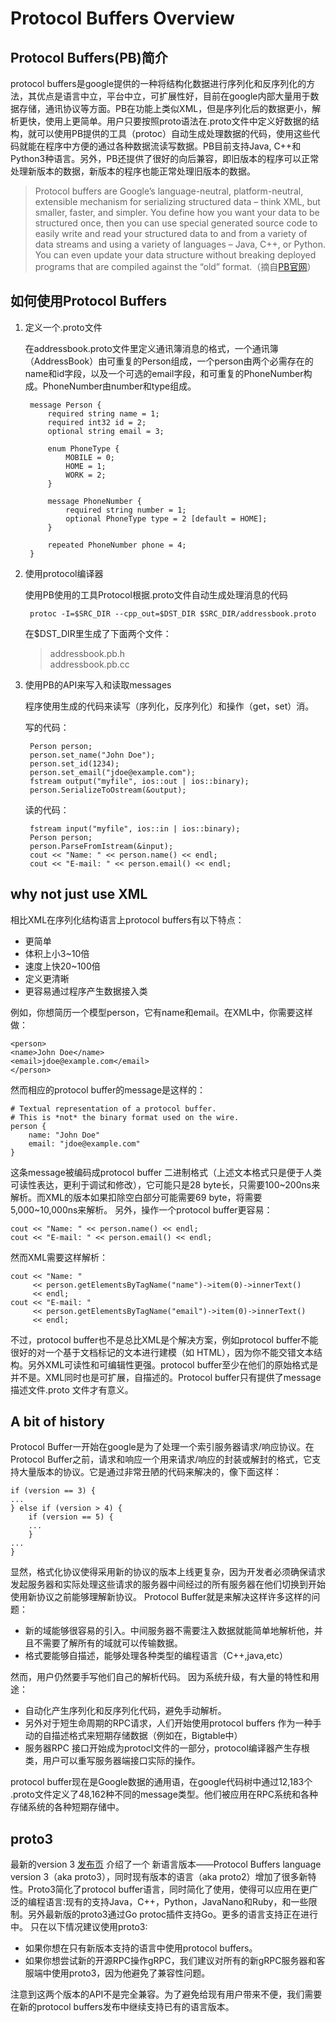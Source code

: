 # Protocol Buffers Overview


## Protocol Buffers(PB)简介
protocol buffers是google提供的一种将结构化数据进行序列化和反序列化的方法，其优点是语言中立，平台中立，可扩展性好，目前在google内部大量用于数据存储，通讯协议等方面。PB在功能上类似XML，但是序列化后的数据更小，解析更快，使用上更简单。用户只要按照proto语法在.proto文件中定义好数据的结构，就可以使用PB提供的工具（protoc）自动生成处理数据的代码，使用这些代码就能在程序中方便的通过各种数据流读写数据。PB目前支持Java, C++和Python3种语言。另外，PB还提供了很好的向后兼容，即旧版本的程序可以正常处理新版本的数据，新版本的程序也能正常处理旧版本的数据。
<!--more-->
>Protocol buffers are Google’s language-neutral, platform-neutral, extensible mechanism for serializing structured data – think XML, but smaller, faster, and simpler. You define how you want your data to be structured once, then you can use special generated source code to easily write and read your structured data to and from a variety of data streams and using a variety of languages – Java, C++, or Python. You can even update your data structure without breaking deployed programs that are compiled against the “old” format.（摘自[PB官网](https://developers.google.com/protocol-buffers/docs/overview?hl=zh-cn)）

## 如何使用Protocol Buffers
1. 定义一个.proto文件

	在addressbook.proto文件里定义通讯簿消息的格式，一个通讯簿（AddressBook）由可重复的Person组成，一个person由两个必需存在的name和id字段，以及一个可选的email字段，和可重复的PhoneNumber构成。PhoneNumber由number和type组成。

		message Person {
	  		required string name = 1;
	  		required int32 id = 2;
	  		optional string email = 3;

			enum PhoneType {
	    		MOBILE = 0;
	    		HOME = 1;
	    		WORK = 2;
	  		}

	  		message PhoneNumber {
	    		required string number = 1;
	    		optional PhoneType type = 2 [default = HOME];
	  		}

	 		repeated PhoneNumber phone = 4;
		}
	

2. 使用protocol编译器

	使用PB使用的工具Protocol根据.proto文件自动生成处理消息的代码
	
		protoc -I=$SRC_DIR --cpp_out=$DST_DIR $SRC_DIR/addressbook.proto
	
	在$DST_DIR里生成了下面两个文件：
	>addressbook.pb.h
	><br>
	>addressbook.pb.cc

3. 使用PB的API来写入和读取messages
	
	程序使用生成的代码来读写（序列化，反序列化）和操作（get，set）消。
	
	写的代码：
	
		Person person;
		person.set_name("John Doe");
		person.set_id(1234);
		person.set_email("jdoe@example.com");
		fstream output("myfile", ios::out | ios::binary);
		person.SerializeToOstream(&output);
	
	读的代码：
	
		fstream input("myfile", ios::in | ios::binary);
		Person person;
		person.ParseFromIstream(&input);
		cout << "Name: " << person.name() << endl;
		cout << "E-mail: " << person.email() << endl;

## why not just use XML
相比XML在序列化结构语言上protocol buffers有以下特点：

* 更简单
* 体积上小3~10倍
* 速度上快20~100倍
* 定义更清晰
* 更容易通过程序产生数据接入类

例如，你想简历一个模型person，它有name和email。在XML中，你需要这样做：
	
	<person>
	<name>John Doe</name>
	<email>jdoe@example.com</email>
	</person>

然而相应的protocol buffer的message是这样的：

	# Textual representation of a protocol buffer.
	# This is *not* the binary format used on the wire.
	person {
  		name: "John Doe"
  		email: "jdoe@example.com"
	}

这条message被编码成protocol buffer 二进制格式（上述文本格式只是便于人类可读性表达，更利于调试和修改），它可能只是28 byte长，只需要100~200ns来解析。而XML的版本如果扣除空白部分可能需要69 byte，将需要5,000~10,000ns来解析。
另外，操作一个protocol buffer更容易：

	cout << "Name: " << person.name() << endl;
	cout << "E-mail: " << person.email() << endl;

然而XML需要这样解析：

	cout << "Name: "
     	 << person.getElementsByTagName("name")->item(0)->innerText()
     	 << endl;
	cout << "E-mail: "
      	 << person.getElementsByTagName("email")->item(0)->innerText()
     	 << endl;

不过，protocol buffer也不是总比XML是个解决方案，例如protocol buffer不能很好的对一个基于文档标记的文本进行建模（如 HTML），因为你不能交错文本结构。另外XML可读性和可编辑性更强。protocol buffer至少在他们的原始格式是并不是。XML同时也是可扩展，自描述的。Protocol buffer只有提供了message描述文件.proto 文件才有意义。

## A bit of history
Protocol Buffer一开始在google是为了处理一个索引服务器请求/响应协议。在Protocol Buffer之前，请求和响应一个用来请求/响应的封装或解封的格式，它支持大量版本的协议。它是通过非常丑陋的代码来解决的，像下面这样：

	if (version == 3) {
   	...
 	} else if (version > 4) {
   		if (version == 5) {
     	...
   		}
   	...
 	}

显然，格式化协议使得采用新的协议的版本上线更复杂，因为开发者必须确保请求发起服务器和实际处理这些请求的服务器中间经过的所有服务器在他们切换到开始使用新协议之前能够理解新协议。
Protocol Buffer就是来解决这样许多这样的问题：

* 新的域能够很容易的引入。中间服务器不需要注入数据就能简单地解析他，并且不需要了解所有的域就可以传输数据。
* 格式要能够自描述，能够处理各种类型的编程语言（C++,java,etc）

然而，用户仍然要手写他们自己的解析代码。
因为系统升级，有大量的特性和用途：

* 自动化产生序列化和反序列化代码，避免手动解析。
* 另外对于短生命周期的RPC请求，人们开始使用protocol buffers 作为一种手动的自描述格式来短期存储数据（例如在，Bigtable中）
* 服务器RPC 接口开始成为protocl文件的一部分，protocol编译器产生存根类，用户可以重写服务器端接口实际的操作。

protocol buffer现在是Google数据的通用语，在google代码树中通过12,183个 .proto文件定义了48,162种不同的message类型。他们被应用在RPC系统和各种存储系统的各种短期存储中。




	
## proto3
最新的version 3 [发布页](https://github.com/google/protobuf/releases)  介绍了一个 新语言版本——Protocol Buffers language version 3（aka proto3），同时现有版本的语言（aka proto2）增加了很多新特性。Proto3简化了protocol buffer语言，同时简化了使用，使得可以应用在更广泛的编程语言:现有的支持Java，C++，Python，JavaNano和Ruby，和一些限制。另外最新版的proto3通过Go protoc插件支持Go。更多的语言支持正在进行中。
只在以下情况建议使用proto3:
* 如果你想在只有新版本支持的语言中使用protocol buffers。
* 如果你想尝试新的开源RPC操作gRPC，我们建议对所有的新gRPC服务器和客服端中使用proto3，因为他避免了兼容性问题。

注意到这两个版本的API不是完全兼容。为了避免给现有用户带来不便，我们需要在新的protocol buffers发布中继续支持已有的语言版本。

